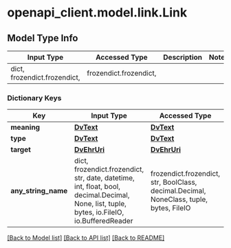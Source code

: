 # openapi_client.model.link.Link

## Model Type Info
Input Type | Accessed Type | Description | Notes
------------ | ------------- | ------------- | -------------
dict, frozendict.frozendict,  | frozendict.frozendict,  |  | 

### Dictionary Keys
Key | Input Type | Accessed Type | Description | Notes
------------ | ------------- | ------------- | ------------- | -------------
**meaning** | [**DvText**](DvText.md) | [**DvText**](DvText.md) |  | 
**type** | [**DvText**](DvText.md) | [**DvText**](DvText.md) |  | 
**target** | [**DvEhrUri**](DvEhrUri.md) | [**DvEhrUri**](DvEhrUri.md) |  | 
**any_string_name** | dict, frozendict.frozendict, str, date, datetime, int, float, bool, decimal.Decimal, None, list, tuple, bytes, io.FileIO, io.BufferedReader | frozendict.frozendict, str, BoolClass, decimal.Decimal, NoneClass, tuple, bytes, FileIO | any string name can be used but the value must be the correct type | [optional]

[[Back to Model list]](../../README.md#documentation-for-models) [[Back to API list]](../../README.md#documentation-for-api-endpoints) [[Back to README]](../../README.md)

